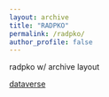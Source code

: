 ```yaml
---
layout: archive
title: "RADPKO"
permalink: /radpko/
author_profile: false
---
```



radpko w/ archive layout

[dataverse](https://dataverse.harvard.edu/dataset.xhtml?persistentId=doi:10.7910/DVN/BQU5VD)